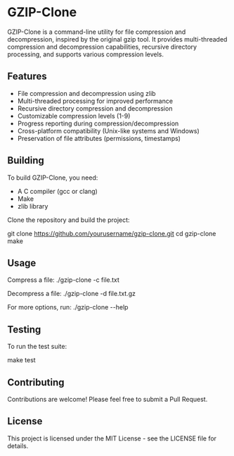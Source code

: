 # GZIP-Clone

GZIP-Clone is a command-line utility for file compression and decompression, inspired by the original gzip tool. It provides multi-threaded compression and decompression capabilities, recursive directory processing, and supports various compression levels.

## Features

- File compression and decompression using zlib
- Multi-threaded processing for improved performance
- Recursive directory compression and decompression
- Customizable compression levels (1-9)
- Progress reporting during compression/decompression
- Cross-platform compatibility (Unix-like systems and Windows)
- Preservation of file attributes (permissions, timestamps)

## Building

To build GZIP-Clone, you need:

- A C compiler (gcc or clang)
- Make
- zlib library

Clone the repository and build the project:

git clone https://github.com/yourusername/gzip-clone.git
cd gzip-clone
make

## Usage

Compress a file:
./gzip-clone -c file.txt

Decompress a file:
./gzip-clone -d file.txt.gz

For more options, run:
./gzip-clone --help

## Testing

To run the test suite:

make test

## Contributing

Contributions are welcome! Please feel free to submit a Pull Request.

## License

This project is licensed under the MIT License - see the LICENSE file for details.